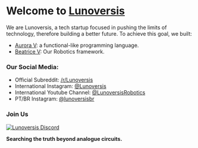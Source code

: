 # Welcome to [Lunoversis](https://lunoversis.com)

We are Lunoversis, a tech startup focused in pushing the limits of 
technology, therefore building a better future.
To achieve this goal, we built:

 - [Aurora V](https://lunoversis.com): a functional-like programming language.
 - [Beatrice V](https://github.com/Lunoversis/beatrice_v): Our Robotics framework.

### Our Social Media:
 - Official Subreddit: [/r/Lunoversis](https://reddit.com/r/lunoversis)
 - International Instagram: [@Lunoversis](https://instagram.com/lunoversis)
 - International Youtube Channel: [@LunoversisRobotics](https://youtube.com/@LunoversisRobotics)
 - PT/BR Instagram: [@lunoversisbr](https://instagram.com/lunoversisbr)

### Join Us
[![Lunoversis Discord](https://img.shields.io/discord/1363040683685842956.svg?label=Discord&logo=Discord&colorB=7289da&style=for-the-badge)](https://discord.gg/EFg5D2VDEG)

**Searching the truth beyond analogue circuits.**
